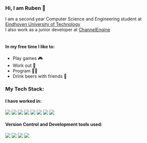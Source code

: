 ### Hi, I am Ruben 👋

I am a second year Computer Science and Engineering student at [Eindhoven University of Technology](https://www.tue.nl/en/) </br>
I also work as a junior developer at [ChannelEngine](https://www.channelengine.com/) </br>
</br>
#### In my free time I like to:
- Play games 🎮
- Work out 🔩
- Program 👨‍💻
- Drink beers with friends 🍻
### My Tech Stack:
#### I have worked in:
<p>
  <img src="https://img.shields.io/badge/HTML-E34F26?logo=HTML5&logoColor=white&style=ShieldStyle"/>
  <img src="https://img.shields.io/badge/CSS-1572B6?logo=CSS3&logoColor=white&style=ShieldStyle"/>
  <img src="https://img.shields.io/badge/JavaScript-F7DF1E?logo=JavaScript&logoColor=black&style=ShieldStyle"/>
  <img src="https://img.shields.io/badge/Java-BB0000?logo=coffeescript&logoColor=white&style=ShieldStyle"/>
  <img src="https://img.shields.io/badge/Python-3776AB?logo=python&logoColor=white&style=ShieldStyle"/>
  <img src="https://img.shields.io/badge/C%23-512BD4?logo=c&logoColor=white&style=ShieldStyle"/>
  <img src="https://img.shields.io/badge/Raspberry Pi-A22846?logo=Raspberry+Pi&logoColor=white&style=ShieldStyle"/>
  <img src="https://img.shields.io/badge/Arduino-00878F?logo=Arduino&logoColor=white&style=ShieldStyle"/>
</p>

#### Version Control and Development tools used:
<p>
  <img src="https://img.shields.io/badge/Git-F05032?logo=Git&logoColor=white&style=ShieldStyle"/>
  <img src="https://img.shields.io/badge/GitHub-181717?logo=GitHub&logoColor=white&style=ShieldStyle"/>
  <img src="https://img.shields.io/badge/Visual Studio Code-007ACC?logo=Visual+Studio+Code&logoColor=white&style=ShieldStyle"/>
  <img src="https://img.shields.io/badge/JetBrains Rider-000000?logo=Rider&logoColor=white&style=ShieldStyle"/>
</p>

